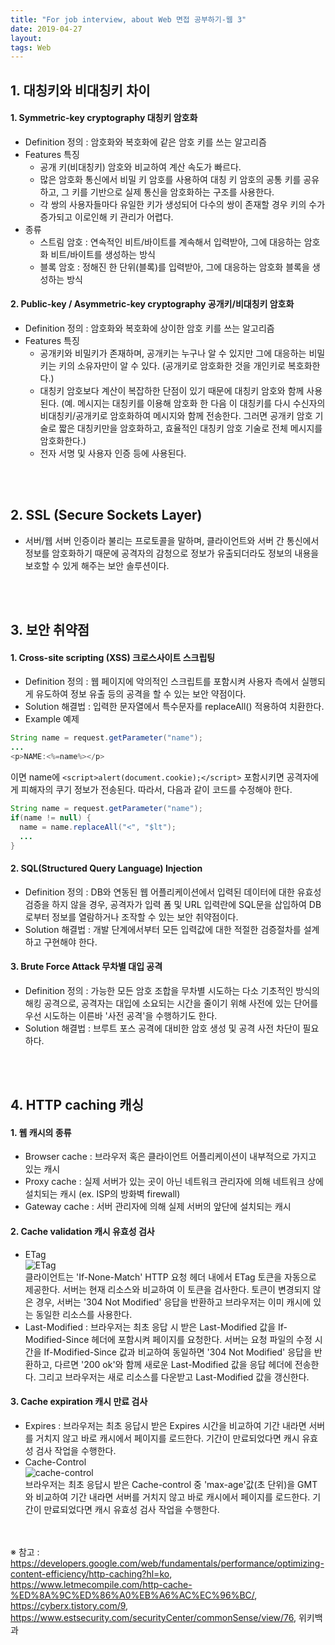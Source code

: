 ```yaml
---
title: "For job interview, about Web 면접 공부하기-웹 3"
date: 2019-04-27
layout:
tags: Web
---
```


## 1. 대칭키와 비대칭키 차이
#### 1. Symmetric-key cryptography 대칭키 암호화 
- Definition 정의 : 암호화와 복호화에 같은 암호 키를 쓰는 알고리즘
- Features 특징
  - 공개 키(비대칭키) 암호와 비교하여 계산 속도가 빠르다.
  - 많은 암호화 통신에서 비밀 키 암호를 사용하여 대칭 키 암호의 공통 키를 공유하고, 그 키를 기반으로 실제 통신을 암호화하는 구조를 사용한다.
  - 각 쌍의 사용자들마다 유일한 키가 생성되어 다수의 쌍이 존재할 경우 키의 수가 증가되고 이로인해 키 관리가 어렵다.
- 종류
  - 스트림 암호 : 연속적인 비트/바이트를 계속해서 입력받아, 그에 대응하는 암호화 비트/바이트를 생성하는 방식
  - 블록 암호 : 정해진 한 단위(블록)를 입력받아, 그에 대응하는 암호화 블록을 생성하는 방식

#### 2. Public-key / Asymmetric-key cryptography 공개키/비대칭키 암호화
- Definition 정의 : 암호화와 복호화에 상이한 암호 키를 쓰는 알고리즘
- Features 특징
  - 공개키와 비밀키가 존재하며, 공개키는 누구나 알 수 있지만 그에 대응하는 비밀키는 키의 소유자만이 알 수 있다. (공개키로 암호화한 것을 개인키로 복호화한다.)
  - 대칭키 암호보다 계산이 복잡하한 단점이 있기 때문에 대칭키 암호와 함께 사용된다. (예. 메시지는 대칭키를 이용해 암호화 한 다음 이 대칭키를 다시 수신자의 비대칭키/공개키로 암호화하여 메시지와 함께 전송한다. 그러면 공개키 암호 기술로 짧은 대칭키만을 암호화하고, 효율적인 대칭키 암호 기술로 전체 메시지를 암호화한다.)
  - 전자 서명 및 사용자 인증 등에 사용된다.

<br><br>
## 2. SSL (Secure Sockets Layer)
- 서버/웹 서버 인증이라 불리는 프로토콜을 말하며, 클라이언트와 서버 간 통신에서 정보를 암호화하기 때문에 공격자의 감청으로 정보가 유출되더라도 정보의 내용을 보호할 수 있게 해주는 보안 솔루션이다.

<br><br>
## 3. 보안 취약점
#### 1. Cross-site scripting (XSS) 크로스사이트 스크립팅
- Definition 정의 : 웹 페이지에 악의적인 스크립트를 포함시켜 사용자 측에서 실행되게 유도하여 정보 유출 등의 공격을 할 수 있는 보안 약점이다.
- Solution 해결법 : 입력한 문자열에서 특수문자를 replaceAll() 적용하여 치환한다.
- Example 예제
```java
String name = request.getParameter("name");
...
<p>NAME:<%=name%></p>
```
이면 name에 `<script>alert(document.cookie);</script>` 포함시키면 공격자에게 피해자의 쿠기 정보가 전송된다.
따라서, 다음과 같이 코드를 수정해야 한다.
```java
String name = request.getParameter("name");
if(name != null) {
  name = name.replaceAll("<", "$lt");
  ...
}
```

#### 2. SQL(Structured Query Language) Injection
- Definition 정의 : DB와 연동된 웹 어플리케이션에서 입력된 데이터에 대한 유효성 검증을 하지 않을 경우, 공격자가 입력 폼 및 URL 입력란에 SQL문을 삽입하여 DB로부터 정보를 열람하거나 조작할 수 있는 보안 취약점이다.
- Solution 해결법 : 개발 단계에서부터 모든 입력값에 대한 적절한 검증절차를 설계하고 구현해야 한다.

#### 3. Brute Force Attack 무차별 대입 공격
- Definition 정의 : 가능한 모든 암호 조합을 무차별 시도하는 다소 기초적인 방식의 해킹 공격으로, 공격자는 대입에 소요되는 시간을 줄이기 위해 사전에 있는 단어를 우선 시도하는 이른바 '사전 공격'을 수행하기도 한다.
- Solution 해결법 : 브루트 포스 공격에 대비한 암호 생성 및 공격 사전 차단이 필요하다.


<br><br>
## 4. HTTP caching 캐싱
#### 1. 웹 캐시의 종류
- Browser cache : 브라우저 혹은 클라이언트 어플리케이션이 내부적으로 가지고 있는 캐시
- Proxy cache : 실제 서버가 있는 곳이 아닌 네트워크 관리자에 의해 네트워크 상에 설치되는 캐시 (ex. ISP의 방화벽 firewall)
- Gateway cache : 서버 관리자에 의해 실제 서버의 앞단에 설치되는 캐시

#### 2. Cache validation 캐시 유효성 검사 
- ETag<br>
![ETag](https://user-images.githubusercontent.com/30489401/56938326-3b620480-6b3c-11e9-9c5d-c5f37b24c5e7.JPG)
<br>클라이언트는 'If-None-Match' HTTP 요청 헤더 내에서 ETag 토큰을 자동으로 제공한다. 서버는 현재 리소스와 비교하여 이 토큰을 검사한다. 토큰이 변경되지 않은 경우, 서버는 '304 Not Modified' 응답을 반환하고 브라우저는 이미 캐시에 있는 동일한 리소스를 사용한다. 
- Last-Modified : 브라우저는 최초 응답 시 받은 Last-Modified 값을 If-Modified-Since 헤더에 포함시켜 페이지를 요청한다. 서버는 요청 파일의 수정 시간을 If-Modified-Since 값과 비교하여 동일하면 '304 Not Modified' 응답을 반환하고, 다르면 '200 ok'와 함께 새로운 Last-Modified 값을 응답 헤더에 전송한다. 그리고 브라우저는 새로 리소스를 다운받고 Last-Modified 값을 갱신한다.

#### 3. Cache expiration 캐시 만료 검사
- Expires : 브라우저는 최초 응답시 받은 Expires 시간을 비교하여 기간 내라면 서버를 거치지 않고 바로 캐시에서 페이지를 로드한다. 기간이 만료되었다면 캐시 유효성 검사 작업을 수행한다.
- Cache-Control<br>
![cache-control](https://user-images.githubusercontent.com/30489401/56938411-b7f4e300-6b3c-11e9-8df7-1acf982646f5.JPG)
<br>브라우저는 최초 응답시 받은 Cache-control 중 'max-age'값(초 단위)을 GMT와 비교하여 기간 내라면 서버를 거치지 않고 바로 캐시에서 페이지를 로드한다. 기간이 만료되었다면 캐시 유효성 검사 작업을 수행한다.









<br><br>
※ 참고 : https://developers.google.com/web/fundamentals/performance/optimizing-content-efficiency/http-caching?hl=ko, https://www.letmecompile.com/http-cache-%ED%8A%9C%ED%86%A0%EB%A6%AC%EC%96%BC/, https://cyberx.tistory.com/9, https://www.estsecurity.com/securityCenter/commonSense/view/76, 위키백과
